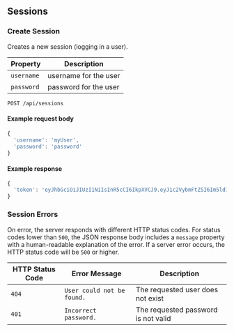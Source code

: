 ## Sessions

### Create Session

Creates a new session (logging in a user).

Property | Description
---|---
`username` | username for the user
`password` | password for the user

```endpoint
POST /api/sessions
```

#### Example request body

```javascript
{
  'username': 'myUser',
  'password': 'password'
}
```

#### Example response

```javascript
{
  'token': 'eyJhbGciOiJIUzI1NiIsInR5cCI6IkpXVCJ9.eyJ1c2VybmFtZSI6Im5ld1VzZXIiLCJfaWQiOiI1YTU1MGVhNzM5ZmJjNGNhM2VlMGNlNTgiLCJpYXQiOjE1MTU1MjQzOTksImV4cCI6MTUxNTUzMTU5OX0.aLrBPqUHEpaSXYnuM5Mq8OdhCB_H6h8ieumSy8SIfro'
}
```

### Session Errors

On error, the server responds with different HTTP status codes. For status codes lower than `500`, the JSON response body includes a `message` property with a human-readable explanation of the error. If a server error occurs, the HTTP status code will be `500` or higher.

HTTP Status Code | Error Message | Description
---|---|---
`404` | `User could not be found.` | The requested user does not exist
`401` | `Incorrect password.` | The requested password is not valid
